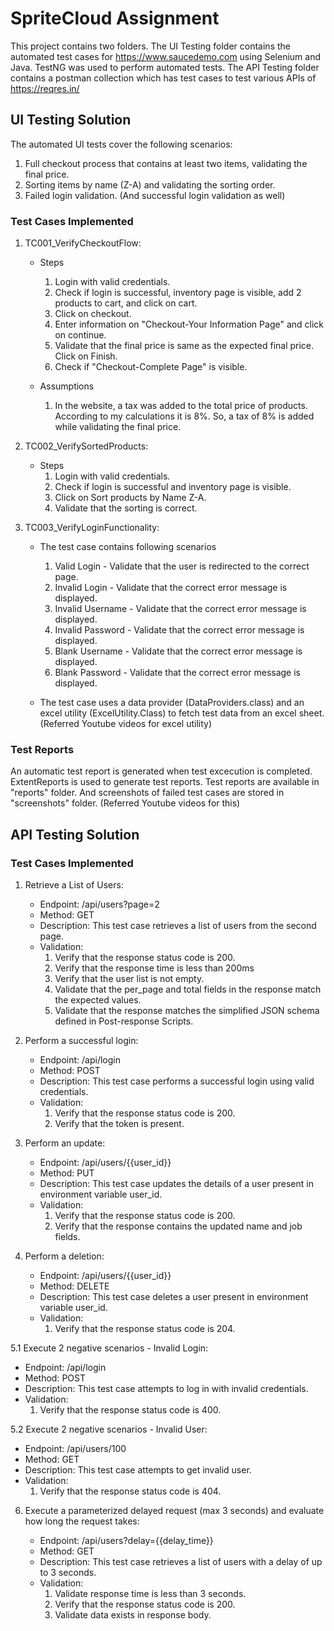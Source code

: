 # SpriteCloud Assignment

This project contains two folders. The UI Testing folder contains the automated test cases for https://www.saucedemo.com using Selenium and Java. TestNG was used to perform automated tests. The API Testing folder contains a postman collection which has test cases to test various APIs of https://reqres.in/

## UI Testing Solution

The automated UI tests cover the following scenarios:
 1. Full checkout process that contains at least two items, validating the final price.
 2. Sorting items by name (Z-A) and validating the sorting order.
 3. Failed login validation. (And successful login validation as well)

### Test Cases Implemented

1. TC001_VerifyCheckoutFlow:

   - Steps
       1. Login with valid credentials.
       2. Check if login is successful, inventory page is visible, add 2 products to cart, and click on cart.
       3. Click on checkout.
       4. Enter information on "Checkout-Your Information Page" and click on continue.
       5. Validate that the final price is same as the expected final price. Click on Finish.
       6. Check if "Checkout-Complete Page" is visible.

 
   - Assumptions
       1. In the website, a tax was added to the total price of products. According to my calculations it is 8%. So, a tax of 8% is added while validating the final price.


2. TC002_VerifySortedProducts:
   
   - Steps
       1. Login with valid credentials.
       2. Check if login is successful and inventory page is visible.
       3. Click on Sort products by Name Z-A.
       4. Validate that the sorting is correct.


 3. TC003_VerifyLoginFunctionality:

    - The test case contains following scenarios
         1. Valid Login - Validate that the user is redirected to the correct page.
         2. Invalid Login - Validate that the correct error message is displayed.
         3. Invalid Username - Validate that the correct error message is displayed.
         4. Invalid Password - Validate that the correct error message is displayed.
         5. Blank Username - Validate that the correct error message is displayed.
         6. Blank Password - Validate that the correct error message is displayed.
     
    - The test case uses a data provider (DataProviders.class) and an excel utility (ExcelUtility.Class) to fetch test data from an excel sheet. (Referred Youtube videos for excel utility)
   
### Test Reports

An automatic test report is generated when test excecution is completed. ExtentReports is used to generate test reports. Test reports are available in "reports" folder. And screenshots of failed test cases are stored in "screenshots" folder. (Referred Youtube videos for this)


## API Testing Solution

### Test Cases Implemented

1. Retrieve a List of Users:

   - Endpoint: /api/users?page=2
   - Method: GET
   - Description: This test case retrieves a list of users from the second page.
   - Validation:
     1. Verify that the response status code is 200.
     2. Verify that the response time is less than 200ms
     3. Verify that the user list is not empty.
     4. Validate that the per_page and total fields in the response match the expected values.
     5. Validate that the response matches the simplified JSON schema defined in Post-response Scripts.

2. Perform a successful login:

   - Endpoint: /api/login
   - Method: POST
   - Description: This test case performs a successful login using valid credentials.
   - Validation:
     1. Verify that the response status code is 200.
     2. Verify that the token is present.

3. Perform an update:

   - Endpoint: /api/users/{{user_id}}
   - Method: PUT
   - Description: This test case updates the details of a user present in environment variable user_id.
   - Validation:
     1. Verify that the response status code is 200.
     2. Verify that the response contains the updated name and job fields.

4. Perform a deletion:

   - Endpoint: /api/users/{{user_id}}
   - Method: DELETE
   - Description: This test case deletes a user present in environment variable user_id.
   - Validation:
     1. Verify that the response status code is 204.

5.1 Execute 2 negative scenarios - Invalid Login:

   - Endpoint: /api/login
   - Method: POST
   - Description: This test case attempts to log in with invalid credentials.
   - Validation:
     1. Verify that the response status code is 400.

5.2 Execute 2 negative scenarios - Invalid User:

   - Endpoint: /api/users/100
   - Method: GET
   - Description: This test case attempts to get invalid user.
   - Validation:
     1. Verify that the response status code is 404.

6. Execute a parameterized delayed request (max 3 seconds) and evaluate how long the request takes:

   - Endpoint: /api/users?delay={{delay_time}}
   - Method: GET
   - Description: This test case retrieves a list of users with a delay of up to 3 seconds.
   - Validation:
     1. Validate response time is less than 3 seconds.
     2. Verify that the response status code is 200.
     3. Validate data exists in response body.
